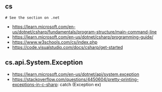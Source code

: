 ## cs

```
# See the section on .net
```

- https://learn.microsoft.com/en-us/dotnet/csharp/fundamentals/program-structure/main-command-line
- https://learn.microsoft.com/en-us/dotnet/csharp/programming-guide/
- https://www.w3schools.com/cs/index.php
- https://code.visualstudio.com/docs/csharp/get-started

## cs.api.System.Exception

- https://learn.microsoft.com/en-us/dotnet/api/system.exception
- https://stackoverflow.com/questions/4450604/pretty-printing-exceptions-in-c-sharp: catch (Exception ex)
